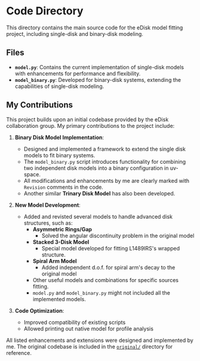 # Code Directory

This directory contains the main source code for the eDisk model fitting project, including single-disk and binary-disk modeling.

## Files

- **`model.py`**: Contains the current implementation of single-disk models with enhancements for performance and flexibility.
- **`model_binary.py`**: Developed for binary-disk systems, extending the capabilities of single-disk modeling.

## My Contributions

This project builds upon an initial codebase provided by the eDisk collaboration group. My primary contributions to the project include:

1. **Binary Disk Model Implementation**:
   - Designed and implemented a framework to extend the single disk models to fit binary systems.
   - The `model_binary.py` script introduces functionality for combining two independent disk models into a binary configuration in uv-space.
   - All modifications and enhancements by me are clearly marked with `Revision` comments in the code.
   - Another similar **Trinary Disk Model** has also been developed.

2. **New Model Development**:
   - Added and revisted several models to handle advanced disk structures, such as:
     - **Asymmetric Rings/Gap**
       - Solved the angular discontinuity problem in the original model
     - **Stacked 3-Disk Model**
       - Special model developed for fitting L1489IRS's wrapped structure.
     - **Spiral Arm Model**
       - Added independent d.o.f. for spiral arm's decay to the original model
     - Other useful models and combinations for specific sources fitting.
     - `model.py` and `model_binary.py` might not included all the implemented models.

3. **Code Optimization**:
   - Improved compatibility of existing scripts
   - Allowed printing out native model for profile analysis

All listed enhancements and extensions were designed and implemented by me. The original codebase is included in the [`original/`](eDisk_model_fitting/original/) directory for reference.
